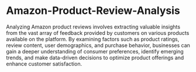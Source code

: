 # Amazon-Product-Review-Analysis

Analyzing Amazon product reviews involves extracting valuable insights from the vast array of feedback provided by customers on various products available on the platform. By examining factors such as product ratings, review content, user demographics, and purchase behavior, businesses can gain a deeper understanding of consumer preferences, identify emerging trends, and make data-driven decisions to optimize product offerings and enhance customer satisfaction.
